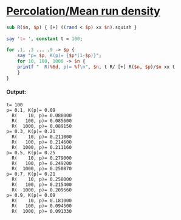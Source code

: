 [1]: http://rosettacode.org/wiki/Percolation/Mean_run_density

# [Percolation/Mean run density][1]

```perl
sub R($n, $p) { [+] ((rand < $p) xx $n).squish }
 
say 't= ', constant t = 100;
 
for .1, .3 ... .9 -> $p {
    say "p= $p, K(p)= {$p*(1-$p)}";
    for 10, 100, 1000 -> $n {
	printf "  R(%6d, p)= %f\n", $n, t R/ [+] R($n, $p)/$n xx t
    }
}
```

#### Output:
```
t= 100
p= 0.1, K(p)= 0.09
  R(    10, p)= 0.088000
  R(   100, p)= 0.085600
  R(  1000, p)= 0.089150
p= 0.3, K(p)= 0.21
  R(    10, p)= 0.211000
  R(   100, p)= 0.214600
  R(  1000, p)= 0.211160
p= 0.5, K(p)= 0.25
  R(    10, p)= 0.279000
  R(   100, p)= 0.249200
  R(  1000, p)= 0.250870
p= 0.7, K(p)= 0.21
  R(    10, p)= 0.258000
  R(   100, p)= 0.215400
  R(  1000, p)= 0.209560
p= 0.9, K(p)= 0.09
  R(    10, p)= 0.181000
  R(   100, p)= 0.094500
  R(  1000, p)= 0.091330
```